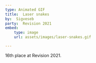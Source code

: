 ```yaml
---
type: Animated GIF
title:  Laser snakes
by:  Sigveseb
party:  Revision 2021
embed:
    type: image
    url: assets/images/laser-snakes.gif

---
```


16th place at Revision 2021.
